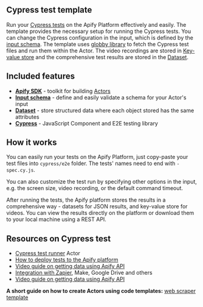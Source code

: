 ## Cypress test template

Run your [Cypress tests](https://www.cypress.io/) on the Apify Platform effectively and easily. The template provides the necessary setup for running the Cypress tests. You can change the Cypress configuration in the input, which is defined by the [input schema](https://docs.apify.com/platform/actors/development/input-schema). The template uses [globby library](https://www.jsdocs.io/package/globby) to fetch the Cypress test files and run them within the Actor. The video recordings are stored in [Key-value store](https://docs.apify.com/platform/storage/key-value-store) and the comprehensive test results are stored in the [Dataset](https://docs.apify.com/platform/storage/dataset).

## Included features

- **[Apify SDK](https://docs.apify.com/sdk/js/)** - toolkit for building [Actors](https://apify.com/actors)
- **[Input schema](https://docs.apify.com/platform/actors/development/input-schema)** - define and easily validate a schema for your Actor's input
- **[Dataset](https://docs.apify.com/sdk/js/docs/guides/result-storage#dataset)** - store structured data where each object stored has the same attributes
- **[Cypress](https://www.cypress.io/)** - JavaScript Component and E2E testing library

## How it works

You can easily run your tests on the Apify Platform, just copy-paste your test files into `cypress/e2e` folder. The tests' names need to end with `-spec.cy.js`.

You can also customize the test run by specifying other options in the input, e.g. the screen size, video recording, or the default command timeout.

After running the tests, the Apify platform stores the results in a comprehensive way - datasets for JSON results, and key-value store for videos. You can view the results directly on the platform or download them to your local machine using a REST API.

## Resources on Cypress test

- [Cypress test runner](https://apify.com/valek.josef/cypress-test-runner) Actor
- [How to deploy tests to the Apify platform](https://blog.apify.com/deploy-cypress-tests-cloud)
- [Video guide on getting data using Apify API](https://www.youtube.com/watch?v=ViYYDHSBAKM)
- [Integration with Zapier](https://apify.com/integrations), Make, Google Drive and others
- [Video guide on getting data using Apify API](https://www.youtube.com/watch?v=ViYYDHSBAKM)

**A short guide on how to create Actors using code templates:**
[web scraper template](https://www.youtube.com/watch?v=u-i-Korzf8w)
